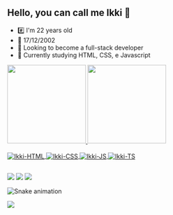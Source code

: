 ## Hello, you can call me Ikki 👋

- #️⃣ I'm 22 years old
- 🎂 17/12/2002
- 🔭 Looking to become a full-stack developer
- 🌱 Currently studying HTML, CSS, e Javascript

<div>
  <a href="https://github.com/Ikki-1712">
  <img height="180em" src="https://github-readme-stats.vercel.app/api?username=Ikki-1712&show_icons=true&theme=dark&include_all_commits=true&count_private=true"/>
  <img height="180em" src="https://github-readme-stats.vercel.app/api/top-langs/?username=Ikki-1712&layout=compact&langs_count=7&theme=dark"/>
</div>

<div style="display: inline_block"><br>
  <img align="center" alt="Ikki-HTML" src="https://img.shields.io/badge/HTML-239120?style=for-the-badge&logo=html5&logoColor=white">
  <img align="center" alt="Ikki-CSS" src="https://img.shields.io/badge/CSS-239120?&style=for-the-badge&logo=css3&logoColor=white">
  <!-- <img align="center" alt="Ikki-Python" src="https://img.shields.io/badge/Python-3776AB?style=for-the-badge&logo=python&logoColor=white"> -->
  <img align="center" alt="Ikki-JS" src="https://img.shields.io/badge/JavaScript-F7DF1E?style=for-the-badge&logo=javascript&logoColor=black">
  <img align="center" alt="Ikki-TS" src="https://img.shields.io/badge/TypeScript-0080ff?style=for-the-badge&logo=typescript&logoColor=white">
</div>

##

<div> 
  <a href="https://instagram.com/caik.andrade.ikki" target="_blank"><img src="https://img.shields.io/badge/-Instagram-%23E4405F?style=for-the-badge&logo=instagram&logoColor=white" target="_blank"></a>
  <a href="https://discord.com/users/1211448434775695362" target="_blank"><img src="https://img.shields.io/badge/Discord-gray?style=for-the-badge&logo=discord" target="_blank"></a>
  <a href = "mailto:caik.andradet9@gmail.com"><img src="https://img.shields.io/badge/-Gmail-%23333?style=for-the-badge&logo=gmail&logoColor=white" target="_blank"></a>
  <!-- <a href="https://www.linkedin.com/in/caik-de-andrade-tucunduva-0462011a2/" target="_blank"><img src="https://img.shields.io/badge/-LinkedIn-%230077B5?style=for-the-badge&logo=linkedin&logoColor=white" target="_blank"></a>  -->
</div>

![Snake animation](https://github.com/Ikki-1712/Ikki-1712/blob/output/github-contribution-grid-snake.svg)

<div allign="center">
  <img src="https://github.com/user-attachments/assets/77446dba-6d1b-4b21-bec0-d6f1792c6e0b">
  <!-- <img src="https://github.com/Ikki-1712/Ikki-1712/assets/94667712/0fa21760-e168-4b22-b283-3bece68b961b"> -->
</div>
